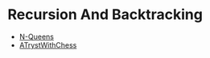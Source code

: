 # Recursion And Backtracking

-   [N-Queens](https://www.hackerearth.com/practice/basic-programming/recursion/recursion-and-backtracking/practice-problems/algorithm/n-queensrecursion-tutorial/)
-   [ATrystWithChess](https://www.hackerearth.com/practice/basic-programming/recursion/recursion-and-backtracking/practice-problems/algorithm/a-tryst-with-chess/)
